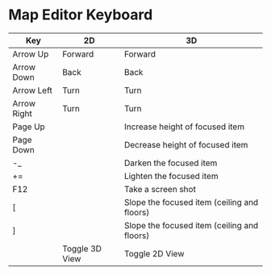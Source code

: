 # Map Editor Keyboard

| Key         | 2D      | 3D                              |
| ----------- | ------- | ------------------------------- |
| Arrow Up    | Forward | Forward                         |
| Arrow Down  | Back    | Back                            |
| Arrow Left  | Turn    | Turn                            |
| Arrow Right | Turn    | Turn                            |
| Page Up     |         | Increase height of focused item |
| Page Down   |         | Decrease height of focused item |
| -\_         |         | Darken the focused item         |
| +=          |         | Lighten the focused item        |
| F12  | | Take a screen shot |
| [ | | Slope the focused item (ceiling and floors) |
| ] | | Slope the focused item (ceiling and floors) |
|  | Toggle 3D View | Toggle 2D View |